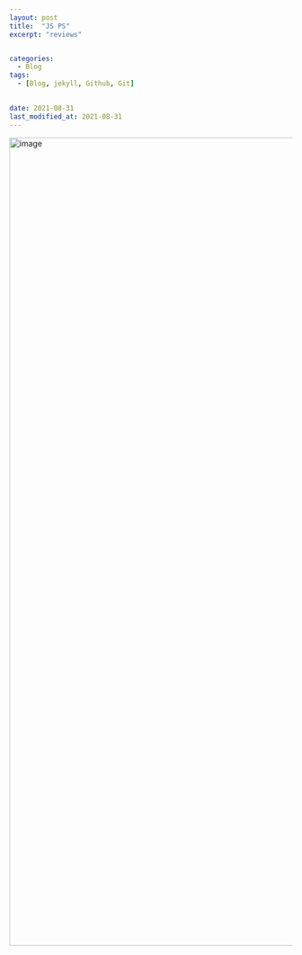 ```yaml
---
layout: post
title:  "JS PS"
excerpt: "reviews"


categories:
  - Blog
tags:
  - [Blog, jekyll, Github, Git]

 
date: 2021-08-31
last_modified_at: 2021-08-31
---
```


<img width="1438" alt="image" src="https://user-images.githubusercontent.com/74404132/131435357-4c8a4319-7974-41fd-b739-08a5d153af75.png">

